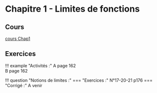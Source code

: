 # Chapitre 1 - Limites de fonctions

## Cours 

[cours Chap1](./Cours-Chap1.pdf)

## Exercices 
!!! example "Activités :" 
    A page 162 <br>
    B page 162

!!! question "Notions de limites :"
    ===  "Exercices  :"
        N°17-20-21 p176
    ===  "Corrigé :"
        A venir

